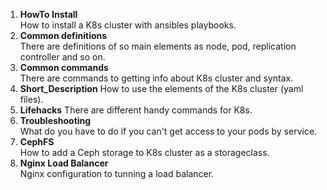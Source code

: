 1. __HowTo Install__  
How to install a K8s cluster with ansibles playbooks.
2. __Common definitions__  
There are definitions of so main elements as node, pod, replication controller and so on.
1. __Common commands__  
There are commands to getting info about K8s cluster and syntax.
1. __Short_Description__
How to use the elements of the K8s cluster (yaml files).
1. __Lifehacks__
There are different handy commands for K8s.
1. __Troubleshooting__  
What do you have to do if you can't get access to your pods by service.
1. __CephFS__  
How to add a Ceph storage to K8s cluster as a storageclass.
1. __Nginx Load Balancer__  
Nginx configuration to tunning a load balancer.
